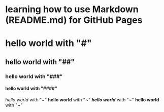 # learning how to use Markdown (README.md) for GitHub Pages
# hello world with "#"
## hello world with "##"
### hello world with "###"
#### hello world with "####"
*hello world* with "*~*"
**hello world** with "**~**"
***hello world*** with "***~***"
****hello world**** with "****~****"

